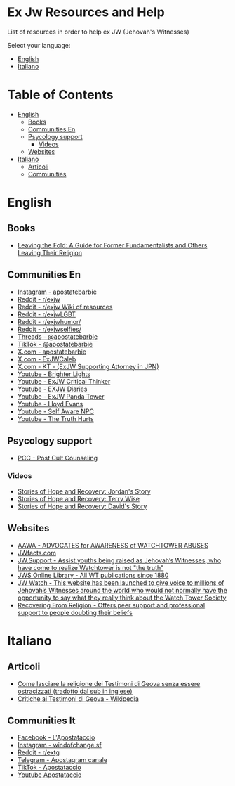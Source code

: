 # Ex Jw Resources and Help

List of resources in order to help ex JW (Jehovah's Witnesses)

Select your language:
- [English](#english)
- [Italiano](#italiano)

<!-- 
![](./assets/jw_exit.jpg)
<img src="./assets/jw_exit.jpg">

Image credits: [UK Podcasts](https://uk-podcasts.co.uk/podcast/jexit-2020/exjw-interview-david-lyndon-moult)
-->

# Table of Contents

- [English](#english)
  - [Books](#books)
  - [Communities En](#communities-en)
  - [Psycology support](#psycology-support)
      - [Videos](#videos)
  - [Websites](#websites)
- [Italiano](#italiano)
  - [Articoli](#articoli)
  - [Communities](#communities-it)

# English

## Books
- [Leaving the Fold: A Guide for Former Fundamentalists and Others Leaving Their Religion](https://www.amazon.it/dp/1933993235/)

## Communities En
- [Instagram - apostatebarbie](https://www.instagram.com/apostatebarbie/)
- [Reddit - r/exjw](https://www.reddit.com/r/exjw/)
- [Reddit - r/exjw Wiki of resources](https://www.reddit.com/r/exjw/wiki/index/)
- [Reddit - r/exjwLGBT](https://www.reddit.com/r/exjwLGBT/)
- [Reddit - r/exjwhumor/](https://www.reddit.com/r/exjwhumor/)
- [Reddit - r/exjwselfies/](https://www.reddit.com/r/exjwselfies/)
- [Threads - @apostatebarbie](https://www.threads.net/@apostatebarbie)
- [TikTok - @apostatebarbie](https://www.tiktok.com/@apostatebarbie)
- [X.com - apostatebarbie](https://x.com/apostatebarbie)
- [X.com - ExJWCaleb](https://x.com/ExJWCaleb)
- [X.com - KT - (ExJW Supporting Attorney in JPN)](https://x.com/tanakaattorney)
- [Youtube - Brighter Lights](https://www.youtube.com/@Brighter_Lights)
- [Youtube - ExJW Critical Thinker](https://www.youtube.com/channel/UCpHhWSPtMDTSa8dzapmzo5A)
- [Youtube - EXJW Diaries](https://www.youtube.com/@exjwdiaries)
- [Youtube - ExJW Panda Tower](https://www.youtube.com/channel/UCDLalBD_PsUrj4ZEeWW7Tig)
- [Youtube - Lloyd Evans](https://www.youtube.com/channel/UCz1w0ll081JJiYcjb298pOw)
- [Youtube - Self Aware NPC](https://archive.org/details/self-aware-npc/)
- [Youtube - The Truth Hurts](https://www.youtube.com/c/TheTruthHurts)

## Psycology support
- [PCC - Post Cult Counseling ](https://www.willowtreepsychology.com.au/Post-Cult-Counselling)

### Videos

- [Stories of Hope and Recovery: Jordan's Story](https://www.youtube.com/watch?v=4EtpEmFDL3Y&list=PLBXgZMI_zqfR4dvBdX7XHD-fjgoehFM_9&index=4)
- [Stories of Hope and Recovery: Terry Wise](https://www.youtube.com/watch?v=nbTsOAy2M0Q&index=1&list=PLBXgZMI_zqfR4dvBdX7XHD-fjgoehFM_9)
- [Stories of Hope and Recovery: David's Story](https://www.youtube.com/watch?v=mVXLj0bNe0o&index=3&list=PLBXgZMI_zqfR4dvBdX7XHD-fjgoehFM_9)

## Websites
- [AAWA - ADVOCATES for AWARENESS of WATCHTOWER ABUSES](https://www.aawa.co/)
- [JWfacts.com](https://jwfacts.com/)
- [JW.Support - Assist youths being raised as Jehovah’s Witnesses, who have come to realize Watchtower is not "the truth"](https://jw.support/)
- [JWS Online Library - All WT publications since 1880](https://jws-library.one/)
- [JW Watch - This website has been launched to give voice to millions of Jehovah’s Witnesses around the world who would not normally have the opportunity to say what they really think about the Watch Tower Society](https://jwwatch.org/)
- [Recovering From Religion - Offers peer support and professional support to people doubting their beliefs](https://www.recoveringfromreligion.org/#rfr-welcome)

# Italiano

## Articoli
- [Come lasciare la religione dei Testimoni di Geova senza essere ostracizzati (tradotto dal sub in inglese)](https://www.reddit.com/r/extg/comments/1dno5w8/come_lasciare_la_religione_dei_testimoni_di_geova/)
- [Critiche ai Testimoni di Geova - Wikipedia](https://it.wikipedia.org/wiki/Critiche_ai_Testimoni_di_Geova)

## Communities It
- [Facebook - L'Apostataccio](facebook.com/windofchange88)
- [Instagram - windofchange.sf](instagram.com/windofchange.sf/)
- [Reddit - r/extg](https://www.reddit.com/r/extg/)
- [Telegram - Apostagram canale](https://t.me/%20V6oRGqcFDyMyMmU8)
- [TikTok - Apostataccio](tiktok.com/@apostataccio)
- [Youtube Apostataccio](https://www.youtube.com/@apostataccio)
